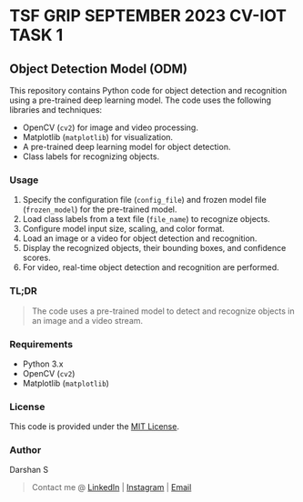 # TSF GRIP SEPTEMBER 2023 CV-IOT TASK 1

## Object Detection Model (ODM)

This repository contains Python code for object detection and recognition using a pre-trained deep learning model.
The code uses the following libraries and techniques:

- OpenCV (`cv2`) for image and video processing.
- Matplotlib (`matplotlib`) for visualization.
- A pre-trained deep learning model for object detection.
- Class labels for recognizing objects.

### Usage

1. Specify the configuration file (`config_file`) and frozen model file (`frozen_model`) for the pre-trained model.
2. Load class labels from a text file (`file_name`) to recognize objects.
3. Configure model input size, scaling, and color format.
4. Load an image or a video for object detection and recognition.
5. Display the recognized objects, their bounding boxes, and confidence scores.
6. For video, real-time object detection and recognition are performed.

### TL;DR 

> The code uses a pre-trained model to detect and recognize objects in an image and a video stream.

### Requirements

- Python 3.x
- OpenCV (`cv2`)
- Matplotlib (`matplotlib`)

### License

This code is provided under the [MIT License](LICENSE).

### Author

Darshan S
> Contact me @ [LinkedIn](https://linkedin.com/in/arcticblue/) | [Instagram](https://instagram.com/thedarshgowda) | [Email](mailto:d7gowda@gmail.com)

